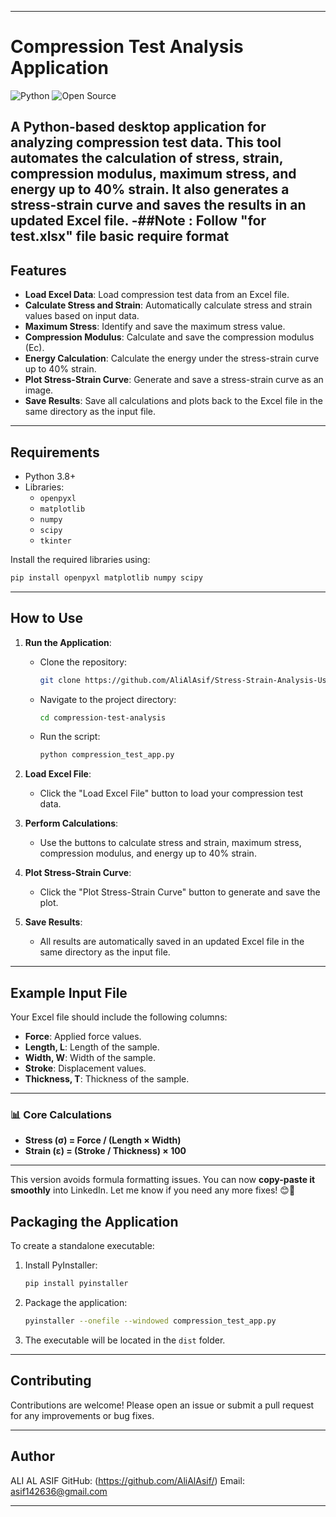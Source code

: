
---

# Compression Test Analysis Application

![Python](https://img.shields.io/badge/Python-3.8%2B-blue)
![Open Source](https://img.shields.io/badge/Open%20Source-Yes-brightgreen)

A Python-based desktop application for analyzing compression test data. This tool automates the calculation of stress, strain, compression modulus, maximum stress, and energy up to 40% strain. It also generates a stress-strain curve and saves the results in an updated Excel file.
-##Note : Follow "for test.xlsx" file basic require format
---

## Features

- **Load Excel Data**: Load compression test data from an Excel file.
- **Calculate Stress and Strain**: Automatically calculate stress and strain values based on input data.
- **Maximum Stress**: Identify and save the maximum stress value.
- **Compression Modulus**: Calculate and save the compression modulus (Ec).
- **Energy Calculation**: Calculate the energy under the stress-strain curve up to 40% strain.
- **Plot Stress-Strain Curve**: Generate and save a stress-strain curve as an image.
- **Save Results**: Save all calculations and plots back to the Excel file in the same directory as the input file.

---

## Requirements

- Python 3.8+
- Libraries:
  - `openpyxl`
  - `matplotlib`
  - `numpy`
  - `scipy`
  - `tkinter`

Install the required libraries using:
```bash
pip install openpyxl matplotlib numpy scipy
```

---

## How to Use

1. **Run the Application**:
   - Clone the repository:
     ```bash
     git clone https://github.com/AliAlAsif/Stress-Strain-Analysis-Using-Python-Excel/
     ```
   - Navigate to the project directory:
     ```bash
     cd compression-test-analysis
     ```
   - Run the script:
     ```bash
     python compression_test_app.py
     ```

2. **Load Excel File**:
   - Click the "Load Excel File" button to load your compression test data.

3. **Perform Calculations**:
   - Use the buttons to calculate stress and strain, maximum stress, compression modulus, and energy up to 40% strain.

4. **Plot Stress-Strain Curve**:
   - Click the "Plot Stress-Strain Curve" button to generate and save the plot.

5. **Save Results**:
   - All results are automatically saved in an updated Excel file in the same directory as the input file.

---

## Example Input File

Your Excel file should include the following columns:
- **Force**: Applied force values.
- **Length, L**: Length of the sample.
- **Width, W**: Width of the sample.
- **Stroke**: Displacement values.
- **Thickness, T**: Thickness of the sample.

---

### 📊 **Core Calculations**  
- **Stress (σ) = Force / (Length × Width)**  
- **Strain (ε) = (Stroke / Thickness) × 100**  
---

This version avoids formula formatting issues. You can now **copy-paste it smoothly** into LinkedIn. Let me know if you need any more fixes! 😊🚀

## Packaging the Application

To create a standalone executable:
1. Install PyInstaller:
   ```bash
   pip install pyinstaller
   ```
2. Package the application:
   ```bash
   pyinstaller --onefile --windowed compression_test_app.py
   ```
3. The executable will be located in the `dist` folder.

---


## Contributing

Contributions are welcome! Please open an issue or submit a pull request for any improvements or bug fixes.

---

## Author

ALI AL ASIF
GitHub: (https://github.com/AliAlAsif/) 
Email: asif142636@gmail.com

---
